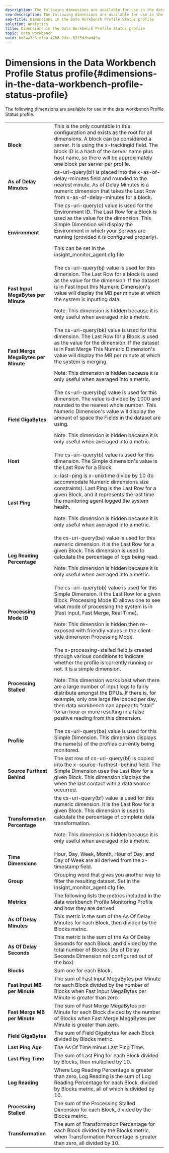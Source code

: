 ```yaml
---
description: The following dimensions are available for use in the data workbench Profile Status profile.
seo-description: The following dimensions are available for use in the data workbench Profile Status profile.
seo-title: Dimensions in the Data Workbench Profile Status profile
solution: Analytics
title: Dimensions in the Data Workbench Profile Status profile
topic: Data workbench
uuid: bd84a3e5-d1ea-4768-9dac-62f5dfbad49a
---
```


# Dimensions in the Data Workbench Profile Status profile{#dimensions-in-the-data-workbench-profile-status-profile}

The following dimensions are available for use in the data workbench Profile Status profile.

<table id="table_DD143B4F15FF446DAD24BD2473B485B9"> 
 <tbody> 
  <tr> 
   <td colname="col1"> <b>Block</b> </td> 
   <td colname="col2"> This is the only countable in this configuration and exists as the root for all dimensions. A block can be considered a server. It is using the x-trackingid field. The block ID is a hash of the server name plus host name, so there will be approximately one block per server per profile. </td> 
  </tr> 
  <tr> 
   <td colname="col1"> <b>As of Delay Minutes</b> </td> 
   <td colname="col2"> cs-uri-query(bi) is placed into the x-as-of-delay-minutes field and rounded to the nearest minute. As of Delay Minutes is a numeric dimension that takes the Last Row from x-as-of-delay-minutes for a block. </td> 
  </tr> 
  <tr> 
   <td colname="col1"> <b>Environment</b> </td> 
   <td colname="col2"> The cs-uri-query(c) value is used for the Environment ID. The Last Row for a Block is used as the value for the dimension. This Simple Dimension will display the Environment in which your Servers are running (provided it is configured properly). <p>This can be set in the insight_monitor_agent.cfg file </p></td> 
  </tr> 
  <tr> 
   <td colname="col1"> <b>Fast Input MegaBytes per Minute</b> </td> 
   <td colname="col2"> The cs-uri-query(bj) value is used for this dimension. The Last Row for a block is used as the value for the dimension. If the dataset is in Fast Input this Numeric Dimension's value will display the MB per minute at which the system is inputting data. <p>Note:  This dimension is hidden because it is only useful when averaged into a metric. </p></td> 
  </tr> 
  <tr> 
   <td colname="col1"> <b>Fast Merge MegaBytes per Minute</b> </td> 
   <td colname="col2">The cs-uri-query(bk) value is used for this dimension. The Last Row for a Block is used as the value for the dimension. If the dataset is in Fast Merge This Numeric Dimension's value will display the MB per minute at which the system is merging. <p>Note:  This dimension is hidden because it is only useful when averaged into a metric. </p></td> 
  </tr> 
  <tr> 
   <td colname="col1"> <b>Field GigaBytes</b> </td> 
   <td colname="col2"> The cs-uri-query(bg) value is used for this dimension. The value is divided by 1000 and rounded to the nearest whole number. This Numeric Dimension's value will display the amount of space the Fields in the dataset are using. <p>Note:  This dimension is hidden because it is only useful when averaged into a metric. </p></td> 
  </tr> 
  <tr> 
   <td colname="col1"> <b>Host</b> </td> 
   <td colname="col2"> The cs-uri-query(b) value is used for this dimension. The Simple dimension's value is the Last Row for a Block. </td> 
  </tr> 
  <tr> 
   <td colname="col1"> <b>Last Ping</b> </td> 
   <td colname="col2">x-last-ping is x-unixtime divide by 10 (to accommodate Numeric dimensions size constraints). Last Ping is the Last Row for a given Block, and it represents the last time the monitoring agent logged the system health. <p>Note:  This dimension is hidden because it is only useful when averaged into a metric. </p></td> 
  </tr> 
  <tr> 
   <td colname="col1"> <b>Log Reading Percentage</b> </td> 
   <td colname="col2">the cs-uri-query(be) value is used for this numeric dimension. It is the Last Row for a given Block. This dimension is used to calculate the percentage of logs being read. <p>Note:  This dimension is hidden because it is only useful when averaged into a metric. </p></td> 
  </tr> 
  <tr> 
   <td colname="col1"> <b>Processing Mode ID</b> </td> 
   <td colname="col2"> The cs-uri-query(bb) value is used for this Simple Dimension. It the Last Row for a given Block. Processing Mode ID allows one to see what mode of processing the system is in (Fast Input, Fast Merge, Real Time). <p>Note:  This dimension is hidden then re-exposed with friendly values in the client-side dimension Processing Mode. </p></td> 
  </tr> 
  <tr> 
   <td colname="col1"> <b>Processing Stalled</b> </td> 
   <td colname="col2"> The x-processing-stalled field is created through various conditions to indicate whether the profile is currently running or not. It is a simple dimension. <p>Note:  This dimension works best when there are a large number of input logs to fairly distribute amongst the DPUs. If there is, for example, only one large file loaded per day, then data workbench can appear to "stall" for an hour or more resulting in a false positive reading from this dimension. </p></td> 
  </tr> 
  <tr> 
   <td colname="col1"> <b>Profile</b> </td> 
   <td colname="col2"> The cs-uri-query(ba) value is used for this Simple Dimension. This dimension displays the name(s) of the profiles currently being monitored. </td> 
  </tr> 
  <tr> 
   <td colname="col1"> <b>Source Furthest Behind</b> </td> 
   <td colname="col2"> The last row of cs-uri-query(bl) is copied into the x-source-furthest-behind field. The Simple Dimension uses the Last Row for a given Block. This dimension displays the when the last contact with a data source occurred. </td> 
  </tr> 
  <tr> 
   <td colname="col1"> <b>Transformation Percentage</b> </td> 
   <td colname="col2"> the cs-uri-query(bf) value is used for this numeric dimension. It is the Last Row for a given Block. This dimension is used to calculate the percentage of complete data transformation. <p>Note:  This dimension is hidden because it is only useful when averaged into a metric. </p></td> 
  </tr> 
  <tr> 
   <td colname="col1"> <b>Time Dimensions</b> </td> 
   <td colname="col2"> Hour, Day, Week, Month, Hour of Day, and Day of Week are all derived from the x-timestamp field. </td> 
  </tr> 
  <tr> 
   <td colname="col1"> <b>Group</b> </td> 
   <td colname="col2"> Grouping word that gives you another way to filter the resulting dataset. Set in the insight_monitor_agent.cfg file. </td> 
  </tr> 
  <tr> 
   <td colname="col1"> <b>Metrics</b> </td> 
   <td colname="col2"> The following lists the metrics included in the data workbench Profile Monitoring Profile and how they are derived. </td> 
  </tr> 
  <tr> 
   <td colname="col1"> <b>As Of Delay Minutes</b> </td> 
   <td colname="col2"> This metric is the sum of the As Of Delay Minutes for each Block, then divided by the Blocks metric. </td> 
  </tr> 
  <tr> 
   <td colname="col1"> <b>As Of Delay Seconds</b> </td> 
   <td colname="col2"> This metric is the sum of the As Of Delay Seconds for each Block, and divided by the total number of Blocks. (As of Delay Seconds Dimension not configured out of the box) </td> 
  </tr> 
  <tr> 
   <td colname="col1"> <b>Blocks</b> </td> 
   <td colname="col2"> Sum one for each Block. </td> 
  </tr> 
  <tr> 
   <td colname="col1"> <b>Fast Input MB per Minute</b> </td> 
   <td colname="col2"> The sum of Fast Input MegaBytes per Minute for each Block divided by the number of Blocks when Fast Input MegaBytes per Minute is greater than zero. </td> 
  </tr> 
  <tr> 
   <td colname="col1"> <b>Fast Merge MB per Minute</b> </td> 
   <td colname="col2"> The sum of Fast Merge MegaBytes per Minute for each Block divided by the number of Blocks when Fast Merge MegaBytes per Minute is greater than zero. </td> 
  </tr> 
  <tr> 
   <td colname="col1"> <b>Field GigaBytes</b> </td> 
   <td colname="col2"> The sum of Field Gigabytes for each Block divided by Blocks metric. </td> 
  </tr> 
  <tr> 
   <td colname="col1"> <b>Last Ping Age</b> </td> 
   <td colname="col2"> The As Of Time minus Last Ping Time. </td> 
  </tr> 
  <tr> 
   <td colname="col1"> <b>Last Ping Time</b> </td> 
   <td colname="col2"> The sum of Last Ping for each Block divided by Blocks, then multiplied by 10. </td> 
  </tr> 
  <tr> 
   <td colname="col1"> <b>Log Reading</b> </td> 
   <td colname="col2"> Where Log Reading Percentage is greater than zero, Log Reading is the sum of Log Reading Percentage for each Block, divided by Blocks metric, all of which is divided by 10. </td> 
  </tr> 
  <tr> 
   <td colname="col1"> <b>Processing Stalled</b> </td> 
   <td colname="col2"> The sum of the Processing Stalled Dimension for each Block, divided by the Blocks metric. </td> 
  </tr> 
  <tr> 
   <td colname="col1"> <b>Transformation</b> </td> 
   <td colname="col2"> The sum of Transformation Percentage for each Block divided by the Blocks metric, when Transformation Percentage is greater than zero, all divided by 10. </td> 
  </tr> 
 </tbody> 
</table>

